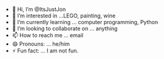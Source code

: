 - 👋 Hi, I’m @ItsJustJon
- 👀 I’m interested in ...LEGO, painting, wine
- 🌱 I’m currently learning ... computer programming, Python
- 💞️ I’m looking to collaborate on ... anything
- 📫 How to reach me ... email
- 😄 Pronouns: ... he/him
- ⚡ Fun fact: ... I am not fun.

<!---
ItsJustJon/ItsJustJon is a ✨ special ✨ repository because its `README.md` (this file) appears on your GitHub profile.
You can click the Preview link to take a look at your changes.
--->
